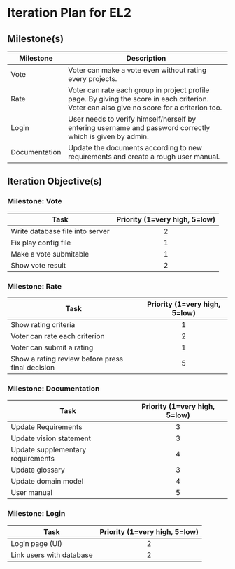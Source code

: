 # Iteration Plan for EL2

## Milestone(s)

| Milestone | Description |
|-----------|-----------------------------------------|
| Vote | Voter can make a vote even without rating every projects. |
| Rate | Voter can rate each group in project profile page. By giving the score in each criterion. Voter can also give no score for a criterion too. |
| Login | User needs to verify himself/herself by entering username and password correctly which is given by admin. |
| Documentation | Update the documents according to new requirements and create a rough user manual. |  
  
## Iteration Objective(s)
### Milestone: Vote
| Task | Priority (1=very high, 5=low) |
|-----------------------------|:---:|
| Write database file into server | 2 |
| Fix play config file | 1 |
| Make a vote submitable | 1 |
| Show vote result | 2 |
### Milestone: Rate 
| Task | Priority (1=very high, 5=low) |
|-----------------------------|:---:|
| Show rating criteria | 1 |
| Voter can rate each criterion | 2 |
| Voter can submit a rating | 1 |
| Show a rating review before press final decision | 5 |
### Milestone: Documentation
| Task | Priority (1=very high, 5=low) |
|-----------------------------|:---:|
| Update Requirements  | 3 |
| Update vision statement | 3 |
| Update supplementary requirements | 4 |
| Update glossary | 3 |
| Update domain model | 4 |
| User manual | 5 |
### Milestone: Login
| Task | Priority (1=very high, 5=low) |
|-----------------------------|:---:|
| Login page (UI) | 2 |
| Link users with database | 2 |

